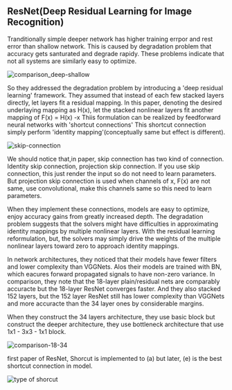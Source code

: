 ## ResNet(Deep Residual Learning for Image Recognition)

Tranditionally simple deeper network has higher training errpor and rest error than shallow network. This is caused by degradation problem that accuracy gets santurated and degrade rapidy. These problems indicate that not all systems are similarly easy to optimize. 

![comparison_deep-shallow](https://user-images.githubusercontent.com/90513931/212635880-285d2639-14e7-4600-a576-492d22b4b54f.png)

So they addressed the degradation problem by introducing a 'deep residual learning' framework. They assumed that instead of each few stacked layers directly, let layers fit a residual mapping. In this paper, denoting the desired underlaying mapping as H(x), let the stacked nonlinear layers fit another mapping of F(x) = H(x) -x
Thiis formulation can be realized by feedforward neural networks with 'shortcut connections' This shortcut connection simply perform 'identity mapping'(conceptually same but effect is different).

![skip-connection](https://user-images.githubusercontent.com/90513931/212635917-007914c3-fad3-4d1d-b6c5-45d6215ef550.png)

We should notice that,in paper, skip connection has two kind of connection. Identity skip connection, projection skip connection. If you use skip connection, this just render the input so do not need to learn parameters. But projection skip connection is used when channels of x, F(x) are not same, use convolutional, make this channels same so this need to learn parameters.

When they implement these connections, models are easy to optimize, enjoy accuracy gains from greatly increased depth. The degradation problem suggests that the solvers might have difficulties in approximating identity mappings by multiple nonlinear layers. With the residual learning reformulation, but, the solvers may simply drive the weights of the multiple nonlinear layers toward zero to approach identity mappings.

In network architectures, they noticed that their models have fewer filters and lower complexity than VGGNets. Alos their models are trained with BN, which eacures forward propagated signals to have non-zero variance. In comparison, they note that the 18-layer plain/residual nets are comparably accuracte but the 18-layer ResNet converges faster. And they also stacked 152 layers, but the 152 layer ResNet still has lower complexity than VGGNets and more accuracte than the 34 layer ones by considerable margins.

When they construct the 34 layers architecture, they use basic block but construct the deeper architecture, they use bottleneck architecture that use 1x1 - 3x3 - 1x1 block.

![comparison-18-34](https://user-images.githubusercontent.com/90513931/212635895-99c718d6-696d-45ac-909a-5dd21dc878a1.png)



first paper of ResNet, Shorcut is implemented to (a) but later, (e) is the best shortcut connection in model.  

![type of shorcut](https://user-images.githubusercontent.com/90513931/212832092-5a6b89ce-ebfa-4e56-842b-270a4dabbbf2.png)
